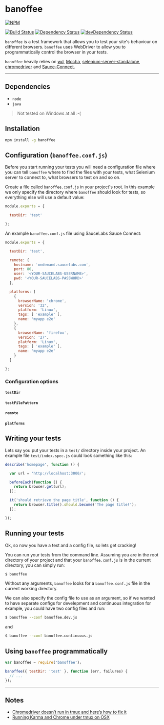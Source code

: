 # banoffee

[![NPM](https://nodei.co/npm/banoffee.png?compact=true)](https://nodei.co/npm/banoffee/)

[![Build Status](https://secure.travis-ci.org/lupomontero/banoffee.png)](http://travis-ci.org/lupomontero/banoffee) [![Dependency Status](https://david-dm.org/lupomontero/banoffee.png)](https://david-dm.org/lupomontero/banoffee)
[![devDependency Status](https://david-dm.org/lupomontero/banoffee/dev-status.png)](https://david-dm.org/lupomontero/banoffee#info=devDependencies)

`banoffee` is a test framework that allows you to test your site's behaviour on
different browsers. `banoffee` uses WebDriver to allow you to programmatically
control the browser in your tests.

`banoffee` heavily relies on [wd](https://github.com/admc/wd),
[Mocha](https://github.com/visionmedia/mocha),
[selenium-server-standalone](https://code.google.com/p/selenium/downloads/detail?name=selenium-server-standalone-2.39.0.jar),
[chromedriver](https://code.google.com/p/selenium/wiki/ChromeDriver) and
[Sauce-Connect](https://saucelabs.com/docs/connect).

* * *

## Dependencies

* `node`
* `java`

> Not tested on Windows at all :-(

## Installation

```sh
npm install -g banoffee
```

## Configuration (`banoffee.conf.js`)

Before you start running your tests you will need a configuration file
where you can tell `banoffee` where to find the files with your tests, what
Selenium server to connect to, what browsers to test on and so on.

Create a file called `banoffee.conf.js` in your project's root. In this example
we only specify the directory where `banoffee` should look for tests, so
everything else will use a default value:

```js
module.exports = {

  testDir: 'test'

};
```

An example `banoffee.conf.js` file using SauceLabs Sauce Connect:

```js
module.exports = {

  testDir: 'test',

  remote: {
    hostname: 'ondemand.saucelabs.com',
    port: 80,
    user: '<YOUR-SAUCELABS-USERNAME>',
    pwd: '<YOUR-SAUCELABS-PASSWORD>'
  },

  platforms: [
    {
      browserName: 'chrome',
      version: '32',
      platform: 'Linux',
      tags: [ 'example' ],
      name: 'myapp e2e'
    },
    {
      browserName: 'firefox',
      version: '27',
      platform: 'Linux',
      tags: [ 'example' ],
      name: 'myapp e2e'
    }
  ]

};
```

### Configuration options

#### `testDir`

#### `testFilePattern`

#### `remote`

#### `platforms`

## Writing your tests

Lets say you put your tests in a `test/` directory inside your project. An
example file `test/index.spec.js` could look something like this:

```javascript
describe('homepage', function () {

  var url = 'http://localhost:3000/';

  beforeEach(function () {
    return browser.get(url);
  });

  it('should retrieve the page title', function () {
    return browser.title().should.become('The page title!');
  });

});
```

## Running your tests

Ok, so now you have a test and a config file, so lets get cracking!

You can run your tests from the command line. Assuming you are in the root
directory of your project and that your `banoffee.conf.js` is in the current
directory, you can simply run:

```sh
$ banoffee
```

Without any arguments, `banoffee` looks for a `banoffee.conf.js` file in the
current working directory.

We can also specify the config file to use as an argument, so if we wanted to
have separate configs for develepment and continuous integration for example,
you could have two config files and run:

```sh
$ banoffee --conf banoffee.dev.js
```

and

```sh
$ banoffee --conf banoffee.continuous.js
```

## Using `banoffee` programmatically

```javascript
var banoffee = require('banoffee');

banoffee({ testDir: 'test' }, function (err, failures) {
  // ...
});
```

* * *

## Notes

* [Chromedriver doesn’t run in tmux and here’s how to fix it](http://borkweb.com/story/chromedriver-doesnt-run-in-tmux)
* [Running Karma and Chrome under tmux on OSX](http://savanne.be/804-running-karma-and-chrome-under-tmux-on-osx/)
